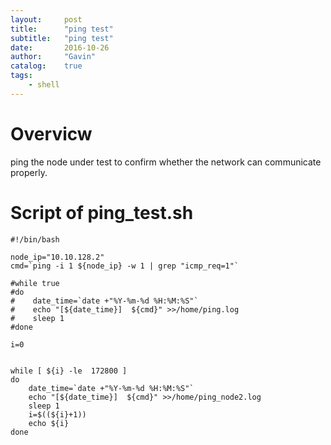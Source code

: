 ```yaml
---
layout:     post
title:      "ping test"
subtitle:   "ping test"
date:       2016-10-26
author:     "Gavin"
catalog:    true
tags:
    - shell
---
```



# Overvicw

ping the node under test to confirm whether the network can communicate properly.


# Script of ping_test.sh

```
#!/bin/bash

node_ip="10.10.128.2"
cmd=`ping -i 1 ${node_ip} -w 1 | grep "icmp_req=1"`

#while true
#do
#    date_time=`date +"%Y-%m-%d %H:%M:%S"`
#    echo "[${date_time}]  ${cmd}" >>/home/ping.log
#    sleep 1
#done

i=0


while [ ${i} -le  172800 ]
do 
    date_time=`date +"%Y-%m-%d %H:%M:%S"`
    echo "[${date_time}]  ${cmd}" >>/home/ping_node2.log
    sleep 1
    i=$((${i}+1))
    echo ${i}
done
```
